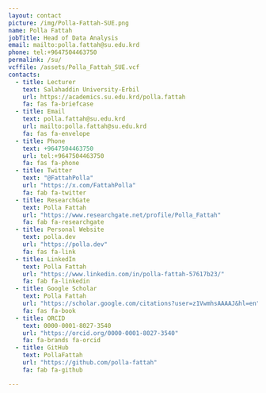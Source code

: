 ```yaml
---
layout: contact
picture: /img/Polla-Fattah-SUE.png
name: Polla Fattah
jobTitle: Head of Data Analysis
email: mailto:polla.fattah@su.edu.krd
phone: tel:+9647504463750
permalink: /su/
vcffile: /assets/Polla_Fattah_SUE.vcf
contacts:
  - title: Lecturer
    text: Salahaddin University-Erbil
    url: https://academics.su.edu.krd/polla.fattah
    fa: fas fa-briefcase
  - title: Email
    text: polla.fattah@su.edu.krd
    url: mailto:polla.fattah@su.edu.krd
    fa: fas fa-envelope
  - title: Phone
    text: +9647504463750
    url: tel:+9647504463750
    fa: fas fa-phone
  - title: Twitter
    text: "@FattahPolla"
    url: "https://x.com/FattahPolla"
    fa: fab fa-twitter
  - title: ResearchGate
    text: Polla Fattah
    url: "https://www.researchgate.net/profile/Polla_Fattah"
    fa: fab fa-researchgate
  - title: Personal Website
    text: polla.dev
    url: "https://polla.dev"
    fa: fas fa-link
  - title: LinkedIn
    text: Polla Fattah
    url: "https://www.linkedin.com/in/polla-fattah-57617b23/"
    fa: fab fa-linkedin
  - title: Google Scholar
    text: Polla Fattah
    url: "https://scholar.google.com/citations?user=z1VwmhsAAAAJ&hl=en"
    fa: fas fa-book
  - title: ORCID
    text: 0000-0001-8027-3540
    url: "https://orcid.org/0000-0001-8027-3540"
    fa: fa-brands fa-orcid
  - title: GitHub
    text: PollaFattah
    url: "https://github.com/polla-fattah"
    fa: fab fa-github

---
```






